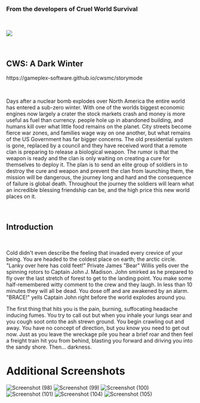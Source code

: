 <h3>From the developers of Cruel World Survival</h3>
<p>&nbsp;</p>
<p><img src="https://i.ibb.co/D9cgxxN/2022-01-16-11-02-57-1.png"></p>
<p>&nbsp;</p>
<h2>CWS: A Dark Winter</h2>
https://gameplex-software.github.io/cwsmc/storymode
<p>&nbsp;</p>
<p>Days after a nuclear bomb explodes over North America the entire world has entered a sub-zero winter. With one of the worlds biggest economic engines now largely a crater the stock markets crash and money is more useful as fuel than currency. people hole up in abandoned building, and humans kill over what little food remains on the planet. City streets become fierce war zones, and families wage way on one another, but what remains of the US Government has far bigger concerns. The old presidential system is gone, replaced by a council and they have received word that a remote clan is preparing to release a biological weapon. The rumor is that the weapon is ready and the clan is only waiting on creating a cure for themselves to deploy it. The plan is to send an elite group of soldiers in to destroy the cure and weapon and prevent the clan from launching them, the mission will be dangerous, the journey long and hard and the consequence of failure is global death. Throughout the journey the soldiers will learn what an incredible blessing friendship can be, and the high price this new world places on it.</p>
<p>&nbsp;</p>
<h2>Introduction</h2>
<p>&nbsp;</p>
<p class="p1">Cold didn't even describe the feeling that invaded every crevice of your being. You are headed to the coldest place on earth; the arctic circle. "Lanky over here has cold feet!" Private James "Bear" Willis yells over the spinning rotors to Captain John J. Madison. John smirked as he prepared to fly over the last stretch of forest to get to the landing point. You make some half-remembered witty comment to the crew and they laugh. In less than 10 minutes they will all be dead. You dose off and are awakened by an alarm. "BRACE!" yells Captain John right before the world explodes around you.</p>
<p class="p1">The first thing that hits you is the pain, burning, suffocating headache inducing fumes. You try to call out but when you inhale your lungs sear and you cough soot onto the ash strewn ground. You begin crawling out and away. You have no concept of direction, but you know you need to get out now. Just as you leave the wreckage pile you hear a brief roar and then feel a freight train hit you from behind, blasting you forward and driving you into the sandy shore. Then... darkness.</p>

# Additional Screenshots
![Screenshot (98)](https://user-images.githubusercontent.com/34868944/154383847-cf561bfd-f287-4a42-8d2c-99a508422599.png)
![Screenshot (99)](https://user-images.githubusercontent.com/34868944/154383855-5f71a759-2181-4212-bf41-60caa1e1381d.png)
![Screenshot (100)](https://user-images.githubusercontent.com/34868944/154383864-8c03af9c-bbd8-4334-a720-9e0f2924d169.png)
![Screenshot (101)](https://user-images.githubusercontent.com/34868944/154383876-e2f76277-16b5-4df0-a3ab-52b26c535d71.png)
![Screenshot (104)](https://user-images.githubusercontent.com/34868944/154383897-3c548408-f989-4c42-a1f3-89aa42dbcf25.png)
![Screenshot (105)](https://user-images.githubusercontent.com/34868944/154383909-6882d2dc-15a9-4c8f-ba50-9b986aea475b.png)
